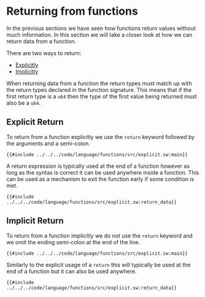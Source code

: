 # Returning from functions

In the previous sections we have seen how functions return values without much information. In this section we will take a closer look at how we can return data from a function.

There are two ways to return:

<!-- no toc-->
- [Explicitly](#explicit-return)
- [Implicitly](#implicit-return)

When returning data from a function the return types must match up with the return types declared in the function signature. This means that if the first return type is a `u64` then the type of the first value being returned must also be a `u64`.

## Explicit Return

To return from a function explicitly we use the `return` keyword followed by the arguments and a semi-colon.

```sway
{{#include ../../../code/language/functions/src/explicit.sw:main}}
```

A return expression is typically used at the end of a function however as long as the syntax is correct it can be used anywhere inside a function. This can be used as a mechanism to exit the function early if some condition is met.

```sway
{{#include ../../../code/language/functions/src/explicit.sw:return_data}}
```

## Implicit Return

To return from a function implicitly we do not use the `return` keyword and we omit the ending semi-colon at the end of the line.

```sway
{{#include ../../../code/language/functions/src/explicit.sw:main}}
```

Similarly to the explicit usage of a `return` this will typically be used at the end of a function but it can also be used anywhere. 

```sway
{{#include ../../../code/language/functions/src/explicit.sw:return_data}}
```
